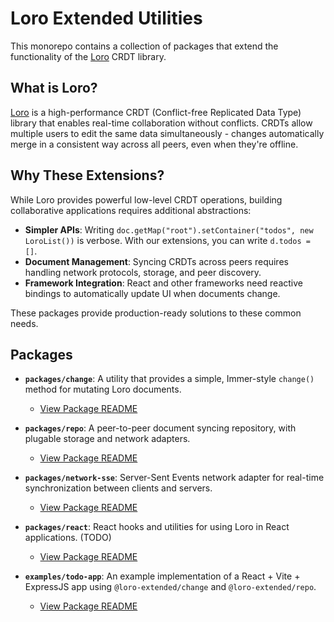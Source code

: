 # Loro Extended Utilities

This monorepo contains a collection of packages that extend the functionality of the [Loro](https://github.com/loro-dev/loro) CRDT library.

## What is Loro?

[Loro](https://github.com/loro-dev/loro) is a high-performance CRDT (Conflict-free Replicated Data Type) library that enables real-time collaboration without conflicts. CRDTs allow multiple users to edit the same data simultaneously - changes automatically merge in a consistent way across all peers, even when they're offline.

## Why These Extensions?

While Loro provides powerful low-level CRDT operations, building collaborative applications requires additional abstractions:

- **Simpler APIs**: Writing `doc.getMap("root").setContainer("todos", new LoroList())` is verbose. With our extensions, you can write `d.todos = []`.
- **Document Management**: Syncing CRDTs across peers requires handling network protocols, storage, and peer discovery.
- **Framework Integration**: React and other frameworks need reactive bindings to automatically update UI when documents change.

These packages provide production-ready solutions to these common needs.

## Packages

-   **`packages/change`**: A utility that provides a simple, Immer-style `change()` method for mutating Loro documents.
    -   [View Package README](./packages/change/README.md)

-   **`packages/repo`**: A peer-to-peer document syncing repository, with plugable storage and network adapters.
    -   [View Package README](./packages/repo/README.md)

-   **`packages/network-sse`**: Server-Sent Events network adapter for real-time synchronization between clients and servers.
    -   [View Package README](./packages/network-sse/README.md)

-   **`packages/react`**: React hooks and utilities for using Loro in React applications. (TODO)
    -   [View Package README](./packages/react/README.md)

-   **`examples/todo-app`**: An example implementation of a React + Vite + ExpressJS app using `@loro-extended/change` and `@loro-extended/repo`.
    -   [View Package README](./examples/todo-app/README.md)
